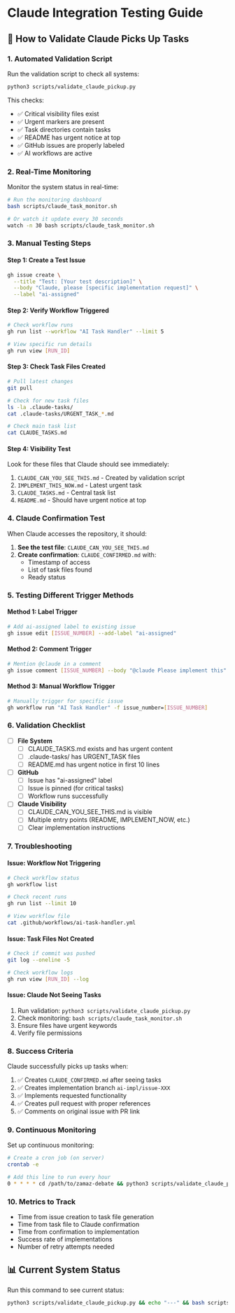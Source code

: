 # Claude Integration Testing Guide

## 🧪 How to Validate Claude Picks Up Tasks

### 1. Automated Validation Script

Run the validation script to check all systems:

```bash
python3 scripts/validate_claude_pickup.py
```

This checks:
- ✅ Critical visibility files exist
- ✅ Urgent markers are present
- ✅ Task directories contain tasks
- ✅ README has urgent notice at top
- ✅ GitHub issues are properly labeled
- ✅ AI workflows are active

### 2. Real-Time Monitoring

Monitor the system status in real-time:

```bash
# Run the monitoring dashboard
bash scripts/claude_task_monitor.sh

# Or watch it update every 30 seconds
watch -n 30 bash scripts/claude_task_monitor.sh
```

### 3. Manual Testing Steps

#### Step 1: Create a Test Issue
```bash
gh issue create \
  --title "Test: [Your test description]" \
  --body "Claude, please [specific implementation request]" \
  --label "ai-assigned"
```

#### Step 2: Verify Workflow Triggered
```bash
# Check workflow runs
gh run list --workflow "AI Task Handler" --limit 5

# View specific run details
gh run view [RUN_ID]
```

#### Step 3: Check Task Files Created
```bash
# Pull latest changes
git pull

# Check for new task files
ls -la .claude-tasks/
cat .claude-tasks/URGENT_TASK_*.md

# Check main task list
cat CLAUDE_TASKS.md
```

#### Step 4: Visibility Test
Look for these files that Claude should see immediately:
1. `CLAUDE_CAN_YOU_SEE_THIS.md` - Created by validation script
2. `IMPLEMENT_THIS_NOW.md` - Latest urgent task
3. `CLAUDE_TASKS.md` - Central task list
4. `README.md` - Should have urgent notice at top

### 4. Claude Confirmation Test

When Claude accesses the repository, it should:

1. **See the test file**: `CLAUDE_CAN_YOU_SEE_THIS.md`
2. **Create confirmation**: `CLAUDE_CONFIRMED.md` with:
   - Timestamp of access
   - List of task files found
   - Ready status

### 5. Testing Different Trigger Methods

#### Method 1: Label Trigger
```bash
# Add ai-assigned label to existing issue
gh issue edit [ISSUE_NUMBER] --add-label "ai-assigned"
```

#### Method 2: Comment Trigger
```bash
# Mention @claude in a comment
gh issue comment [ISSUE_NUMBER] --body "@claude Please implement this"
```

#### Method 3: Manual Workflow Trigger
```bash
# Manually trigger for specific issue
gh workflow run "AI Task Handler" -f issue_number=[ISSUE_NUMBER]
```

### 6. Validation Checklist

- [ ] **File System**
  - [ ] CLAUDE_TASKS.md exists and has urgent content
  - [ ] .claude-tasks/ has URGENT_TASK files
  - [ ] README.md has urgent notice in first 10 lines

- [ ] **GitHub**
  - [ ] Issue has "ai-assigned" label
  - [ ] Issue is pinned (for critical tasks)
  - [ ] Workflow runs successfully

- [ ] **Claude Visibility**
  - [ ] CLAUDE_CAN_YOU_SEE_THIS.md is visible
  - [ ] Multiple entry points (README, IMPLEMENT_NOW, etc.)
  - [ ] Clear implementation instructions

### 7. Troubleshooting

#### Issue: Workflow Not Triggering
```bash
# Check workflow status
gh workflow list

# Check recent runs
gh run list --limit 10

# View workflow file
cat .github/workflows/ai-task-handler.yml
```

#### Issue: Task Files Not Created
```bash
# Check if commit was pushed
git log --oneline -5

# Check workflow logs
gh run view [RUN_ID] --log
```

#### Issue: Claude Not Seeing Tasks
1. Run validation: `python3 scripts/validate_claude_pickup.py`
2. Check monitoring: `bash scripts/claude_task_monitor.sh`
3. Ensure files have urgent keywords
4. Verify file permissions

### 8. Success Criteria

Claude successfully picks up tasks when:

1. ✅ Creates `CLAUDE_CONFIRMED.md` after seeing tasks
2. ✅ Creates implementation branch `ai-impl/issue-XXX`
3. ✅ Implements requested functionality
4. ✅ Creates pull request with proper references
5. ✅ Comments on original issue with PR link

### 9. Continuous Monitoring

Set up continuous monitoring:

```bash
# Create a cron job (on server)
crontab -e

# Add this line to run every hour
0 * * * * cd /path/to/zamaz-debate && python3 scripts/validate_claude_pickup.py >> logs/claude_validation.log 2>&1
```

### 10. Metrics to Track

- Time from issue creation to task file generation
- Time from task file to Claude confirmation  
- Time from confirmation to implementation
- Success rate of implementations
- Number of retry attempts needed

## 📊 Current System Status

Run this command to see current status:
```bash
python3 scripts/validate_claude_pickup.py && echo "---" && bash scripts/claude_task_monitor.sh
```